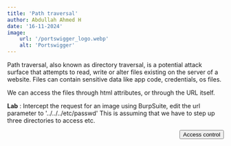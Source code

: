```yaml
---
title: 'Path traversal'
author: Abdullah Ahmed H
date: '16-11-2024'
image:
    url: '/portswigger_logo.webp'
    alt: 'Portswigger'
---
```


<p>
Path traversal, also known as directory traversal, is a potential attack surface that attempts to read, write or alter 
files existing on the server of a website. 
Files can contain sensitive data like app code, credentials, os files.
</p>
<p>
We can access the files through html attributes, or through the URL itself.
</p>

**Lab** : Intercept the request for an image using BurpSuite, edit the url parameter to '../../../etc/passwd'
This is assuming that we have to step up three directories to access etc. 


<a href="/posts/portswigger/2" style="display: inline-block; float: right;">
    <button class="btn">Access control</button>
</a>